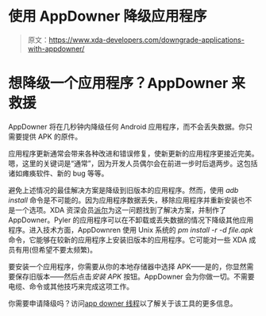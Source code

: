 # 使用 AppDowner 降级应用程序

> 原文：<https://www.xda-developers.com/downgrade-applications-with-appdowner/>

# 想降级一个应用程序？AppDowner 来救援

AppDowner 将在几秒钟内降级任何 Android 应用程序，而不会丢失数据。你只需要提供 APK 的原件。

应用程序更新通常会带来各种改进和错误修复，使新更新的应用程序更接近完美。嗯，这里的关键词是“通常”，因为开发人员偶尔会在前进一步时后退两步。这包括诸如瘫痪软件、新的 bug 等等。

避免上述情况的最佳解决方案是降级到旧版本的应用程序。然而，使用 *adb install* 命令是不可能的。因为应用程序数据丢失，移除应用程序并重新安装也不是一个选项。XDA 资深会员[派尔](http://forum.xda-developers.com/member.php?u=5064841)为这一问题找到了解决方案，并制作了 AppDowner。Pyler 的应用程序可以在不卸载或丢失数据的情况下降级其他应用程序。进入技术方面，AppDownren 使用 Unix 系统的 *pm install -r -d file.apk* 命令，它能够在较新的应用程序上安装旧版本的应用程序。它可能对一些 XDA 成员有用(但希望不要太频繁)。

要安装一个应用程序，你需要从你的本地存储器中选择 APK——是的，你显然需要保存旧版本——然后点击*安装 APK* 按钮。AppDowner 会为你做一切。不需要电缆、命令或其他技巧来完成这项工作。

你需要申请降级吗？访问[app downer 线程](http://forum.xda-developers.com/android/apps-games/root-appdowner-downgrade-apps-easy-t2828705)以了解关于该工具的更多信息。